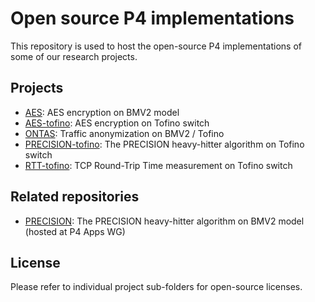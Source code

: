 # Open source P4 implementations

This repository is used to host the open-source P4 implementations of some of our research projects. 

## Projects
- [AES](AES.p4app/): AES encryption on BMV2 model
- [AES-tofino](AES-tofino/): AES encryption on Tofino switch
- [ONTAS](ONTAS/): Traffic anonymization on BMV2 / Tofino
- [PRECISION-tofino](PRECISION-tofino/): The PRECISION heavy-hitter algorithm on Tofino switch
- [RTT-tofino](RTT-tofino/): TCP Round-Trip Time measurement on Tofino switch


## Related repositories
- [PRECISION](https://github.com/p4lang/p4-applications/tree/master/research_projects/PRECISION): The PRECISION heavy-hitter algorithm on BMV2 model (hosted at P4 Apps WG)

## License

Please refer to individual project sub-folders for open-source licenses.
